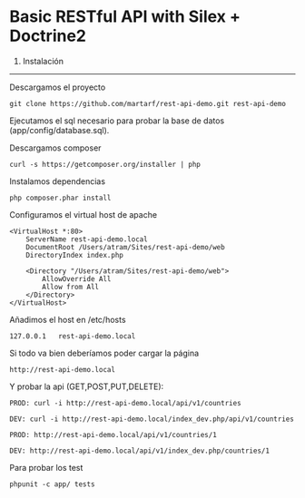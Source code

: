 Basic RESTful API with Silex + Doctrine2
========================

1) Instalación
----------------------------------

Descargamos el proyecto

    git clone https://github.com/martarf/rest-api-demo.git rest-api-demo

Ejecutamos el sql necesario para probar la base de datos (app/config/database.sql).

Descargamos composer

    curl -s https://getcomposer.org/installer | php

Instalamos dependencias

    php composer.phar install

Configuramos el virtual host de apache

```
<VirtualHost *:80>
    ServerName rest-api-demo.local
    DocumentRoot /Users/atram/Sites/rest-api-demo/web
    DirectoryIndex index.php

    <Directory "/Users/atram/Sites/rest-api-demo/web">
        AllowOverride All
        Allow from All
    </Directory>
</VirtualHost>
```

Añadimos el host en /etc/hosts

    127.0.0.1   rest-api-demo.local

Si todo va bien deberíamos poder cargar la página

    http://rest-api-demo.local

Y probar la api (GET,POST,PUT,DELETE):

    PROD: curl -i http://rest-api-demo.local/api/v1/countries

    DEV: curl -i http://rest-api-demo.local/index_dev.php/api/v1/countries

    PROD: http://rest-api-demo.local/api/v1/countries/1

    DEV: http://rest-api-demo.local/api/v1/index_dev.php/countries/1

Para probar los test

    phpunit -c app/ tests



